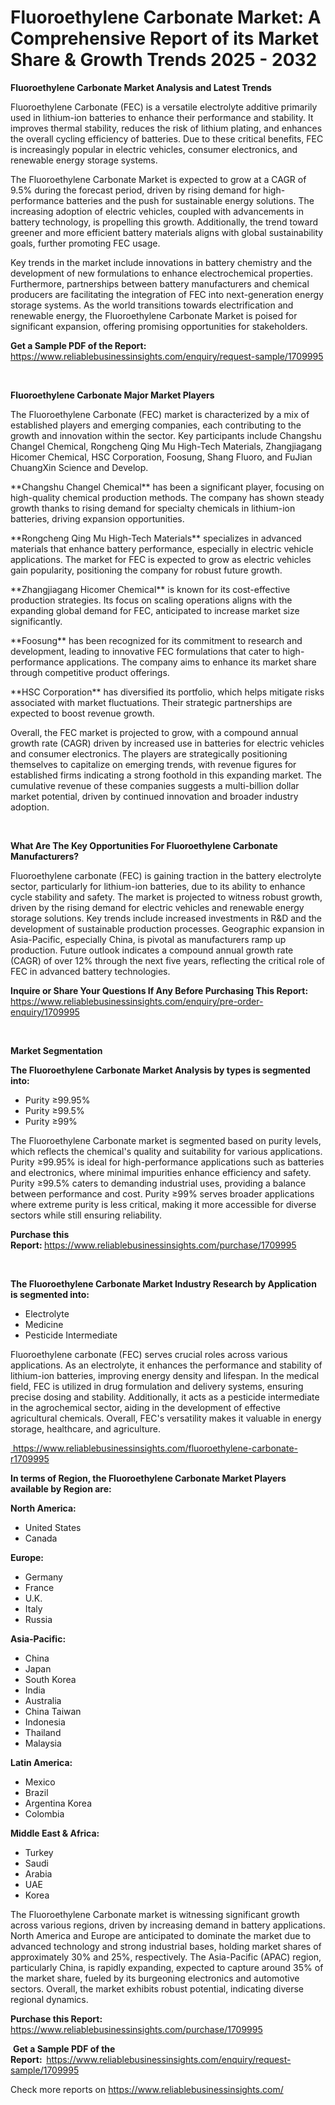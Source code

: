 <p><h1>Fluoroethylene Carbonate Market: A Comprehensive Report of its Market Share & Growth Trends 2025 - 2032</h1></p><p><strong>Fluoroethylene Carbonate Market Analysis and Latest Trends</strong></p>
<p><p>Fluoroethylene Carbonate (FEC) is a versatile electrolyte additive primarily used in lithium-ion batteries to enhance their performance and stability. It improves thermal stability, reduces the risk of lithium plating, and enhances the overall cycling efficiency of batteries. Due to these critical benefits, FEC is increasingly popular in electric vehicles, consumer electronics, and renewable energy storage systems.</p><p>The Fluoroethylene Carbonate Market is expected to grow at a CAGR of 9.5% during the forecast period, driven by rising demand for high-performance batteries and the push for sustainable energy solutions. The increasing adoption of electric vehicles, coupled with advancements in battery technology, is propelling this growth. Additionally, the trend toward greener and more efficient battery materials aligns with global sustainability goals, further promoting FEC usage.</p><p>Key trends in the market include innovations in battery chemistry and the development of new formulations to enhance electrochemical properties. Furthermore, partnerships between battery manufacturers and chemical producers are facilitating the integration of FEC into next-generation energy storage systems. As the world transitions towards electrification and renewable energy, the Fluoroethylene Carbonate Market is poised for significant expansion, offering promising opportunities for stakeholders.</p></p>
<p><strong>Get a Sample PDF of the Report:&nbsp;</strong> <a href="https://www.reliablebusinessinsights.com/enquiry/request-sample/1709995?utm_campaign=113&utm_medium=2&utm_source=Github&utm_content=ia&utm_term=10012025&utm_id=fluoroethylene-carbonate">https://www.reliablebusinessinsights.com/enquiry/request-sample/1709995</a></p>
<p>&nbsp;</p>
<p><strong>Fluoroethylene Carbonate Major Market Players</strong></p>
<p><p>The Fluoroethylene Carbonate (FEC) market is characterized by a mix of established players and emerging companies, each contributing to the growth and innovation within the sector. Key participants include Changshu Changel Chemical, Rongcheng Qing Mu High-Tech Materials, Zhangjiagang Hicomer Chemical, HSC Corporation, Foosung, Shang Fluoro, and FuJian ChuangXin Science and Develop.</p><p>**Changshu Changel Chemical** has been a significant player, focusing on high-quality chemical production methods. The company has shown steady growth thanks to rising demand for specialty chemicals in lithium-ion batteries, driving expansion opportunities.</p><p>**Rongcheng Qing Mu High-Tech Materials** specializes in advanced materials that enhance battery performance, especially in electric vehicle applications. The market for FEC is expected to grow as electric vehicles gain popularity, positioning the company for robust future growth.</p><p>**Zhangjiagang Hicomer Chemical** is known for its cost-effective production strategies. Its focus on scaling operations aligns with the expanding global demand for FEC, anticipated to increase market size significantly.</p><p>**Foosung** has been recognized for its commitment to research and development, leading to innovative FEC formulations that cater to high-performance applications. The company aims to enhance its market share through competitive product offerings.</p><p>**HSC Corporation** has diversified its portfolio, which helps mitigate risks associated with market fluctuations. Their strategic partnerships are expected to boost revenue growth.</p><p>Overall, the FEC market is projected to grow, with a compound annual growth rate (CAGR) driven by increased use in batteries for electric vehicles and consumer electronics. The players are strategically positioning themselves to capitalize on emerging trends, with revenue figures for established firms indicating a strong foothold in this expanding market. The cumulative revenue of these companies suggests a multi-billion dollar market potential, driven by continued innovation and broader industry adoption.</p></p>
<p>&nbsp;</p>
<p><strong>What Are The Key Opportunities For Fluoroethylene Carbonate Manufacturers?</strong></p>
<p><p>Fluoroethylene carbonate (FEC) is gaining traction in the battery electrolyte sector, particularly for lithium-ion batteries, due to its ability to enhance cycle stability and safety. The market is projected to witness robust growth, driven by the rising demand for electric vehicles and renewable energy storage solutions. Key trends include increased investments in R&D and the development of sustainable production processes. Geographic expansion in Asia-Pacific, especially China, is pivotal as manufacturers ramp up production. Future outlook indicates a compound annual growth rate (CAGR) of over 12% through the next five years, reflecting the critical role of FEC in advanced battery technologies.</p></p>
<p><strong>Inquire or Share Your Questions If Any Before Purchasing This Report:</strong> <a href="https://www.reliablebusinessinsights.com/enquiry/pre-order-enquiry/1709995?utm_campaign=113&utm_medium=2&utm_source=Github&utm_content=ia&utm_term=10012025&utm_id=fluoroethylene-carbonate">https://www.reliablebusinessinsights.com/enquiry/pre-order-enquiry/1709995</a></p>
<p>&nbsp;</p>
<p><strong>Market Segmentation</strong></p>
<p><strong>The Fluoroethylene Carbonate Market Analysis by types is segmented into:</strong></p>
<p><ul><li>Purity ≥99.95%</li><li>Purity ≥99.5%</li><li>Purity ≥99%</li></ul></p>
<p><p>The Fluoroethylene Carbonate market is segmented based on purity levels, which reflects the chemical's quality and suitability for various applications. Purity ≥99.95% is ideal for high-performance applications such as batteries and electronics, where minimal impurities enhance efficiency and safety. Purity ≥99.5% caters to demanding industrial uses, providing a balance between performance and cost. Purity ≥99% serves broader applications where extreme purity is less critical, making it more accessible for diverse sectors while still ensuring reliability.</p></p>
<p><strong>Purchase this Report:&nbsp;</strong><a href="https://www.reliablebusinessinsights.com/purchase/1709995?utm_campaign=113&utm_medium=2&utm_source=Github&utm_content=ia&utm_term=10012025&utm_id=fluoroethylene-carbonate">https://www.reliablebusinessinsights.com/purchase/1709995</a></p>
<p>&nbsp;</p>
<p><strong>The Fluoroethylene Carbonate Market Industry Research by Application is segmented into:</strong></p>
<p><ul><li>Electrolyte</li><li>Medicine</li><li>Pesticide Intermediate</li></ul></p>
<p><p>Fluoroethylene carbonate (FEC) serves crucial roles across various applications. As an electrolyte, it enhances the performance and stability of lithium-ion batteries, improving energy density and lifespan. In the medical field, FEC is utilized in drug formulation and delivery systems, ensuring precise dosing and stability. Additionally, it acts as a pesticide intermediate in the agrochemical sector, aiding in the development of effective agricultural chemicals. Overall, FEC's versatility makes it valuable in energy storage, healthcare, and agriculture.</p></p>
<p><a href="https://www.reliablebusinessinsights.com/fluoroethylene-carbonate-r1709995?utm_campaign=113&utm_medium=2&utm_source=Github&utm_content=ia&utm_term=10012025&utm_id=fluoroethylene-carbonate">&nbsp;https://www.reliablebusinessinsights.com/fluoroethylene-carbonate-r1709995</a></p>
<p><strong>In terms of Region, the Fluoroethylene Carbonate Market Players available by Region are:</strong></p>
<p>
    <p> <strong> North America: </strong>
        <ul>
            <li>United States</li>
            <li>Canada</li>
        </ul>
        </p> 
    <p> <strong> Europe: </strong>
        <ul>
            <li>Germany</li>
            <li>France</li>
            <li>U.K.</li>
            <li>Italy</li>
            <li>Russia</li>
        </ul>
        </p> 
    <p> <strong> Asia-Pacific: </strong>
        <ul>
            <li>China</li>
            <li>Japan</li>
            <li>South Korea</li>
            <li>India</li>
            <li>Australia</li>
            <li>China Taiwan</li>
            <li>Indonesia</li>
            <li>Thailand</li>
            <li>Malaysia</li>
        </ul>
        </p> 
    <p> <strong> Latin America: </strong>
        <ul>
            <li>Mexico</li>
            <li>Brazil</li>
            <li>Argentina Korea</li>
            <li>Colombia</li>
        </ul>
        </p> 
    <p> <strong> Middle East & Africa: </strong>
        <ul>
            <li>Turkey</li>
            <li>Saudi</li>
            <li>Arabia</li>
            <li>UAE</li>
            <li>Korea</li>
        </ul>
    </p>
    </p>
<p><p>The Fluoroethylene Carbonate market is witnessing significant growth across various regions, driven by increasing demand in battery applications. North America and Europe are anticipated to dominate the market due to advanced technology and strong industrial bases, holding market shares of approximately 30% and 25%, respectively. The Asia-Pacific (APAC) region, particularly China, is rapidly expanding, expected to capture around 35% of the market share, fueled by its burgeoning electronics and automotive sectors. Overall, the market exhibits robust potential, indicating diverse regional dynamics.</p></p>
<p><strong>Purchase this Report: </strong><a href="https://www.reliablebusinessinsights.com/purchase/1709995?utm_campaign=113&utm_medium=2&utm_source=Github&utm_content=ia&utm_term=10012025&utm_id=fluoroethylene-carbonate">https://www.reliablebusinessinsights.com/purchase/1709995</a></p>
<p>&nbsp;<strong>Get a Sample PDF of the Report:&nbsp;&nbsp;</strong><a href="https://www.reliablebusinessinsights.com/enquiry/request-sample/1709995?utm_campaign=113&utm_medium=2&utm_source=Github&utm_content=ia&utm_term=10012025&utm_id=fluoroethylene-carbonate">https://www.reliablebusinessinsights.com/enquiry/request-sample/1709995</a></p>
<p><strong></strong></p>
<p>Check more reports on <a href="https://www.reliablebusinessinsights.com/?utm_campaign=113&utm_medium=2&utm_source=Github&utm_content=ia&utm_term=10012025&utm_id=fluoroethylene-carbonate">https://www.reliablebusinessinsights.com/</a></p>